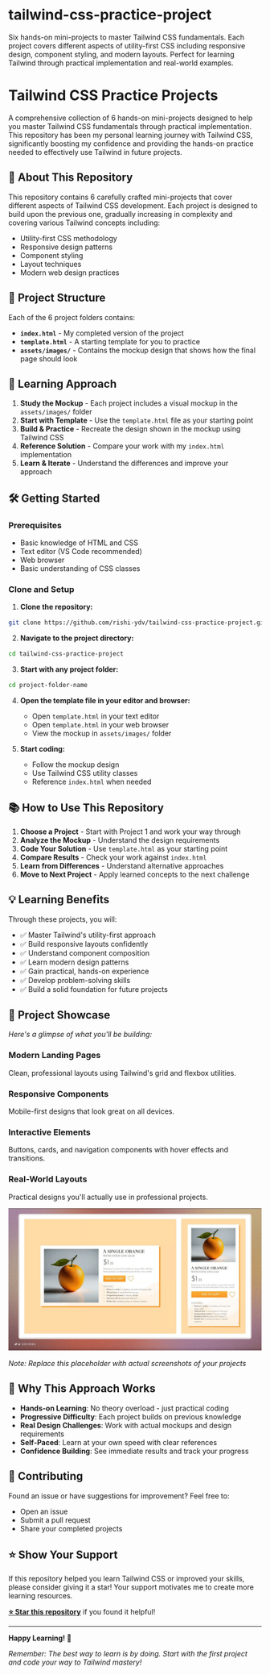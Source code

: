 # tailwind-css-practice-project
Six hands-on mini-projects to master Tailwind CSS fundamentals. Each project covers different aspects of utility-first CSS including responsive design, component styling, and modern layouts. Perfect for learning Tailwind through practical implementation and real-world examples.


# Tailwind CSS Practice Projects

A comprehensive collection of 6 hands-on mini-projects designed to help you master Tailwind CSS fundamentals through practical implementation. This repository has been my personal learning journey with Tailwind CSS, significantly boosting my confidence and providing the hands-on practice needed to effectively use Tailwind in future projects.

## 🚀 About This Repository

This repository contains 6 carefully crafted mini-projects that cover different aspects of Tailwind CSS development. Each project is designed to build upon the previous one, gradually increasing in complexity and covering various Tailwind concepts including:

- Utility-first CSS methodology
- Responsive design patterns
- Component styling
- Layout techniques
- Modern web design practices

## 📁 Project Structure

Each of the 6 project folders contains:
- **`index.html`** - My completed version of the project
- **`template.html`** - A starting template for you to practice
- **`assets/images/`** - Contains the mockup design that shows how the final page should look

## 🎯 Learning Approach

1. **Study the Mockup** - Each project includes a visual mockup in the `assets/images/` folder
2. **Start with Template** - Use the `template.html` file as your starting point
3. **Build & Practice** - Recreate the design shown in the mockup using Tailwind CSS
4. **Reference Solution** - Compare your work with my `index.html` implementation
5. **Learn & Iterate** - Understand the differences and improve your approach

## 🛠️ Getting Started

### Prerequisites
- Basic knowledge of HTML and CSS
- Text editor (VS Code recommended)
- Web browser
- Basic understanding of CSS classes

### Clone and Setup

1. **Clone the repository:**
```bash
git clone https://github.com/rishi-ydv/tailwind-css-practice-project.git
```

2. **Navigate to the project directory:**
```bash
cd tailwind-css-practice-project
```

3. **Start with any project folder:**
```bash
cd project-folder-name
```

4. **Open the template file in your editor and browser:**
   - Open `template.html` in your text editor
   - Open `template.html` in your web browser
   - View the mockup in `assets/images/` folder

5. **Start coding:**
   - Follow the mockup design
   - Use Tailwind CSS utility classes
   - Reference `index.html` when needed

## 📚 How to Use This Repository

1. **Choose a Project** - Start with Project 1 and work your way through
2. **Analyze the Mockup** - Understand the design requirements
3. **Code Your Solution** - Use `template.html` as your starting point
4. **Compare Results** - Check your work against `index.html`
5. **Learn from Differences** - Understand alternative approaches
6. **Move to Next Project** - Apply learned concepts to the next challenge

## 💡 Learning Benefits

Through these projects, you will:
- ✅ Master Tailwind's utility-first approach
- ✅ Build responsive layouts confidently
- ✅ Understand component composition
- ✅ Learn modern design patterns
- ✅ Gain practical, hands-on experience
- ✅ Develop problem-solving skills
- ✅ Build a solid foundation for future projects

## 🎨 Project Showcase

*Here's a glimpse of what you'll be building:*

### Modern Landing Pages
Clean, professional layouts using Tailwind's grid and flexbox utilities.

### Responsive Components
Mobile-first designs that look great on all devices.

### Interactive Elements
Buttons, cards, and navigation components with hover effects and transitions.

### Real-World Layouts
Practical designs you'll actually use in professional projects.

![ScreenShot](Product%20Card/assets/img/mobile&desktop%20view.png)

*Note: Replace this placeholder with actual screenshots of your projects*

## 🌟 Why This Approach Works

- **Hands-on Learning**: No theory overload - just practical coding
- **Progressive Difficulty**: Each project builds on previous knowledge
- **Real Design Challenges**: Work with actual mockups and design requirements
- **Self-Paced**: Learn at your own speed with clear references
- **Confidence Building**: See immediate results and track your progress

## 🤝 Contributing

Found an issue or have suggestions for improvement? Feel free to:
- Open an issue
- Submit a pull request
- Share your completed projects


## ⭐ Show Your Support

If this repository helped you learn Tailwind CSS or improved your skills, please consider giving it a star! Your support motivates me to create more learning resources.

**[⭐ Star this repository](https://github.com/rishi-ydv/tailwind-css-practice-project)** if you found it helpful!

---

**Happy Learning! 🚀**

*Remember: The best way to learn is by doing. Start with the first project and code your way to Tailwind mastery!*
